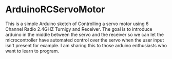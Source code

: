 # ArduinoRCServoMotor
This is a simple Arduino sketch of Controlling a servo motor using 6 Channel Radio 2.4GHZ Turnigy and Receiver. The goal is to introduce arduino in the middle between the servo and the receiver so we can let the microcontroller have automated control over the servo when the user input isn't present for example. I am sharing this to those arduino enthusiasts who want to learn to program. 
